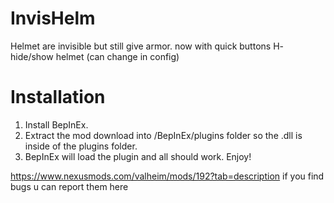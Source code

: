 # InvisHelm

Helmet are invisible but still give armor.
now with quick buttons
H- hide/show helmet
(can change in config)
# Installation

1. Install BepInEx.
2. Extract the mod download into <Valheim>/BepInEx/plugins folder so the .dll is inside of the plugins folder.
3. BepInEx will load the plugin and all should work. Enjoy!

https://www.nexusmods.com/valheim/mods/192?tab=description 
if you find bugs u can report them here
